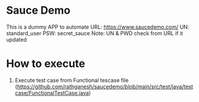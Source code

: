 # Sauce Demo
This is a dummy APP to automate
URL: https://www.saucedemo.com/
UN: standard_user
PSW: secret_sauce
Note: UN & PWD check from URL if it updated
# How to execute
1. Execute test case from Functional tescase file (https://github.com/rathganesh/saucedemo/blob/main/src/test/java/testcase/FunctionalTestCase.java)
